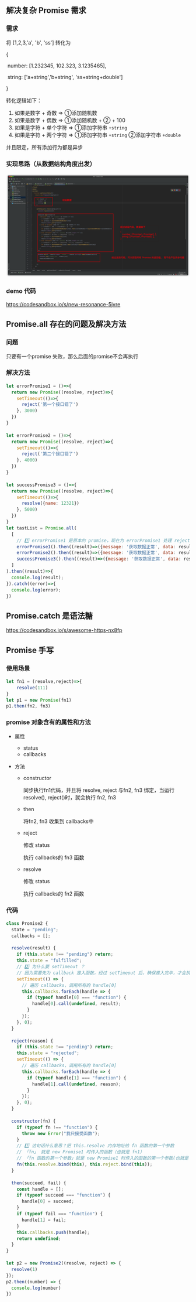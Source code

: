 ## 解决复杂 Promise 需求

### 需求

 将 [1,2,3,'a', 'b', 'ss'] 转化为 

{

​	number: [1.232345, 102.323, 3.1235465],

​	string: ['a+string','b+string', 'ss+string+double']

}

转化逻辑如下：

1. 如果是数字 + 奇数 => ①添加随机数
2. 如果是数字 + 偶数 => ①添加随机数 + ② + 100
3. 如果是字符 + 单个字符 => ①添加字符串 `+string`
4. 如果是字符 + 两个字符 => ①添加字符串 `+string` ②添加字符串 `+double`

并且限定，所有添加行为都是异步

### 实现思路（从数据结构角度出发）

![image-20201014162247607](https://raw.githubusercontent.com/wojiaofengzhongzhuifeng/iamge-host-2/master/image-20201014162247607.png)

### demo 代码

https://codesandbox.io/s/new-resonance-5jvre



## Promise.all 存在的问题及解决方法

### 问题

只要有一个promise 失败，那么后面的promise不会再执行

### 解决方法

```javascript
let errorPromise1 = ()=>{
  return new Promise((resolve, reject)=>{
    setTimeout(()=>{
      reject('第一个接口错了')
    }, 3000)
  })
}

let errorPromise2 = ()=>{
  return new Promise((resolve, reject)=>{
    setTimeout(()=>{
      reject('第二个接口错了')
    }, 4000)
  })
}

let successPromise3 = ()=>{
  return new Promise((resolve, reject)=>{
    setTimeout(()=>{
      resolve({name: 12321})
    }, 5000)
  })
}
let tastList = Promise.all(
  [
    // 1️⃣ errorPromise1 是原本的 promise，现在为 errorPromise1 处理 reject，返回一个必 resolve 的 promise
    errorPromise1().then((result)=>({message: '获取数据正常', data: result}), (result)=>({message: result, data: null})),
    errorPromise2().then((result)=>({message: '获取数据正常', data: result}), (result)=>({message: result, data: null})),
    successPromise3().then((result)=>({message: '获取数据正常', data: result}), (result)=>({message: result, data: null}))
  ]
).then((result)=>{
  console.log(result);
}).catch((error)=>{
  console.log(error);
})
```





## Promise.catch 是语法糖

https://codesandbox.io/s/awesome-https-nx8fp

## Promise 手写

### 使用场景

```javascript
let fn1 = (resolve,reject)=>{
	resolve(111)
}
let p1 = new Promise(fn1)
p1.then(fn2, fn3)
```

### promise 对象含有的属性和方法

- 属性

  - status
  - callbacks

- 方法

  - constructor

    同步执行fn1代码，并且将 resolve, reject 与fn2, fn3 绑定，当运行 resolve(), reject()时，就会执行 fn2, fn3

  - then

    将fn2, fn3 收集到 callbacks中

  - reject

    修改 status

    执行 callbacks的 fn3 函数

  - resolve

    修改 status

    执行 callbacks的 fn2 函数



### 代码

```javascript
class Promise2 {
  state = "pending";
  callbacks = [];

  resolve(result) {
    if (this.state !== "pending") return;
    this.state = "fulfilled";
    // 2️⃣ 为什么要 setTimeout ？
    // 因为需要先为 callback 推入函数，经过 setTimeout 后，确保推入完毕，才会执行 resolve
    setTimeout(() => {
      // 遍历 callbacks，调用所有的 handle[0]
      this.callbacks.forEach(handle => {
        if (typeof handle[0] === "function") {
          handle[0].call(undefined, result);
        }
      });
    }, 0);
  }

  reject(reason) {
    if (this.state !== "pending") return;
    this.state = "rejected";
    setTimeout(() => {
      // 遍历 callbacks，调用所有的 handle[0]
      this.callbacks.forEach(handle => {
        if (typeof handle[1] === "function") {
          handle[1].call(undefined, reason);
        }
      });
    }, 0);
  }

  constructor(fn) {
    if (typeof fn !== "function") {
      throw new Error("我只接受函数");
    }
    // 1️⃣ 这句话什么意思？把 this.resolve 内存地址给 fn 函数的第一个参数
    // 「fn」 就是 new Promise1 时传入的函数（也就是 fn1）
    // 「fn 函数的第一个参数」就是 new Promise1 时传入的函数的第一个参数(也就是 fn2)，
    fn(this.resolve.bind(this), this.reject.bind(this)); 
  }

  then(succeed, fail) {
    const handle = [];
    if (typeof succeed === "function") {
      handle[0] = succeed;
    }
    if (typeof fail === "function") {
      handle[1] = fail;
    }
    this.callbacks.push(handle);
    return undefined;
  }
}

let p2 = new Promise2((resolve, reject) => {
  resolve(1)
});
p2.then((number) => {
  console.log(number)
})
```



